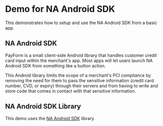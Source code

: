 # Demo for NA Android SDK

This demonstrates how to setup and use the NA Android SDK from a basic app.

## NA Android SDK

PayForm is a small client-side Android library that handles customer credit card input within the merchant's app. Most apps will let users launch NA Android SDK from something like a button action.

This Android library limits the scope of a merchant's PCI compliance by removing the need for them to pass the sensitive information (credit card number, CVD, or expiry) through their servers and from having to write and store code that comes in contact with that sensitive information.

## NA Android SDK Library
This demo uses the [NA Android SDK](https://github.com/Beanstream/beanstream-android-payform) library
